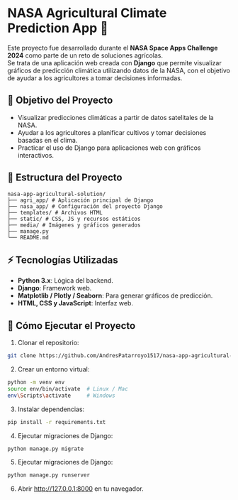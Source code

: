 # NASA Agricultural Climate Prediction App 🌾

Este proyecto fue desarrollado durante el **NASA Space Apps Challenge 2024** como parte de un reto de soluciones agrícolas.  
Se trata de una aplicación web creada con **Django** que permite visualizar gráficos de predicción climática utilizando datos de la NASA, con el objetivo de ayudar a los agricultores a tomar decisiones informadas.

## 🚀 Objetivo del Proyecto

- Visualizar predicciones climáticas a partir de datos satelitales de la NASA.
- Ayudar a los agricultores a planificar cultivos y tomar decisiones basadas en el clima.
- Practicar el uso de Django para aplicaciones web con gráficos interactivos.

## 🧱 Estructura del Proyecto

```
nasa-app-agricultural-solution/
├── agri_app/ # Aplicación principal de Django
├── nasa_app/ # Configuración del proyecto Django
├── templates/ # Archivos HTML
├── static/ # CSS, JS y recursos estáticos
├── media/ # Imágenes y gráficos generados
├── manage.py
└── README.md
```

## ⚡ Tecnologías Utilizadas

- **Python 3.x**: Lógica del backend.
- **Django**: Framework web.
- **Matplotlib / Plotly / Seaborn**: Para generar gráficos de predicción.
- **HTML, CSS y JavaScript**: Interfaz web.

## 📌 Cómo Ejecutar el Proyecto

1. Clonar el repositorio:

```bash
git clone https://github.com/AndresPatarroyo1517/nasa-app-agricultural-solution.git
```
2. Crear un entorno virtual:
```bash
python -m venv env
source env/bin/activate  # Linux / Mac
env\Scripts\activate     # Windows
```
3. Instalar dependencias:
```bash
pip install -r requirements.txt
```
4. Ejecutar migraciones de Django:
```bash
python manage.py migrate
```
5. Ejecutar migraciones de Django:
```bash
python manage.py runserver
```
6. Abrir http://127.0.0.1:8000 en tu navegador.

